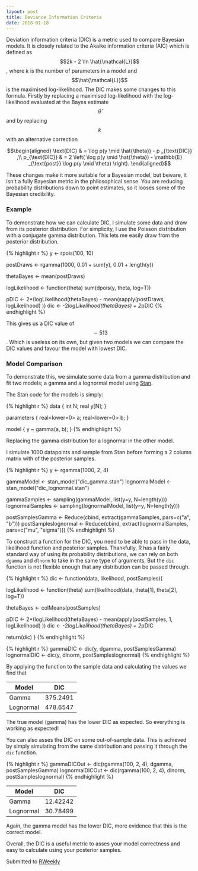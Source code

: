 ```yaml
---
layout: post
title: Deviance Information Criteria
date: 2018-01-18
---
```


Deviation information criteria (DIC) is a metric used to compare
Bayesian models. It is closely related to the Akaike
information criteria (AIC) which is defined as $$2k - 2 \ln
\hat{\mathcal{L}}$$, where *k* is the number of parameters in a model
and $$\hat{\mathcal{L}}$$ is the maximised log-likelihood. The DIC
makes some changes to this formula. Firstly by replacing a maximised
log-likelihood with the log-likelihood evaluated at the Bayes estimate
$$\hat{\theta}$$ and by replacing $$k$$ with an alternative correction

$$\begin{aligned}
\text{DIC} & = \log p(y \mid \hat{\theta}) - p _{\text{DIC}} ,\\
p_{\text{DIC}} & = 2 \left( \log p(y \mid \hat{\theta}) - \mathbb{E}
_{\text{post}} \log p(y \mid \theta) \right).
\end{aligned}$$

These changes make it more suitable for a Bayesian model, but beware,
it isn't a fully Bayesian metric in the philosophical sense. You are
reducing probability distributions down to point estimates, so it
looses some of the Bayesian credibility. 

### Example

To demonstrate how we can calculate DIC, I simulate some data and
draw from its posterior distribution. For simplicity, I use the
Poisson distribution with a conjugate gamma distribution. This lets me
easily draw from the posterior distribution.

{% highlight r %}
y <- rpois(100, 10)

postDraws <- rgamma(1000, 0.01 + sum(y), 0.01 + length(y))

thetaBayes <- mean(postDraws)

logLikelihood <- function(theta) sum(dpois(y, theta, log=T))

pDIC <- 2*(logLikelihood(thetaBayes) - mean(sapply(postDraws, logLikelihood) ))
dic <- -2*logLikelihood(thetaBayes) + 2*pDIC
{% endhighlight %}

This gives us a DIC value of $$\sim 513$$. Which is useless on its
own, but given two models we can compare the DIC values and favour the
model with lowest DIC. 

### Model Comparison

To demonstrate this, we simulate some data from a gamma distribution
and fit two models; a gamma and a lognormal model using [Stan](http://mc-stan.org/). 

The Stan code for the models is simply:

{% highlight r %}
data {
	int N;
	real y[N];
}

parameters {
	real<lower=0> a;
	real<lower=0> b;
}

model {
	y ~ gamma(a, b);
}
{% endhighlight %}

Replacing the gamma distribution for a lognormal in the other model. 

I simulate 1000 datapoints and sample from Stan before forming a 2
column matrix with of the posterior samples. 

{% highlight r %}
y <- rgamma(1000, 2, 4)

gammaModel <- stan_model("dic_gamma.stan")
lognormalModel <- stan_model("dic_lognormal.stan")

gammaSamples <- sampling(gammaModel, list(y=y, N=length(y)))
lognormalSamples <- sampling(lognormalModel, list(y=y, N=length(y)))

postSamplesGamma <- Reduce(cbind, extract(gammaSamples, pars=c("a", "b")))
postSampleslognormal <- Reduce(cbind, extract(lognormalSamples, pars=c("mu", "sigma")))
{% endhighlight %}

To construct a function for the DIC, you need to be able to pass in
the data, likelihood function and posterior samples. Thankfully, R has
a fairly standard way of using its probability distributions, we can
rely on both `dgamma` and `dlnorm` to take in the same type of
arguments. But the `dic` function is
not flexible enough that any distribution can be passed through. 

{% highlight r %}
dic <- function(data, likelihood, postSamples){
  
  logLikelihood <- function(theta) sum(likelihood(data, theta[1], theta[2], log=T))
  
  thetaBayes <- colMeans(postSamples)
  
  pDIC <- 2*(logLikelihood(thetaBayes) - mean(apply(postSamples, 1, logLikelihood) ))
  dic <- -2*logLikelihood(thetaBayes) + 2*pDIC
  
  return(dic)
}
{% endhighlight %}


{% highlight r %}
gammaDIC <- dic(y, dgamma, postSamplesGamma)
lognormalDIC <- dic(y, dlnorm, postSampleslognormal)
{% endhighlight %}

By applying the function to the sample data and calculating the values
we find that


| Model | DIC |
| -----|-----|
| Gamma |375.2491 |
| Lognormal | 478.6547 |

The true model (gamma) has the lower DIC as expected. So everything is
working as expected! 

You can also asses the DIC on some out-of-sample data. This is achieved
by simply simulating from the same distribution and passing it through
the `dic` function. 

{% highlight r %}
gammaDICOut <- dic(rgamma(100, 2, 4), dgamma, postSamplesGamma)
lognormalDICOut <- dic(rgamma(100, 2, 4), dlnorm, postSampleslognormal)
{% endhighlight %}


| Model | DIC |
| -----|-----|
| Gamma |12.42242 |
| Lognormal | 30.78499 |


Again, the gamma model has the lower DIC, more evidence that this is
the correct model. 

Overall, the DIC is a useful metric to asses your model correctness
and easy to calculate using your posterior samples.

Submitted to [RWeekly](https://rweekly.org/)



